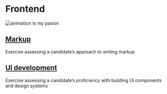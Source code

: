 # Frontend

![animation is my pasion](https://media0.giphy.com/media/tJdLUvUdsmhby/giphy.gif)

## [Markup](./markup)
Exercise assessing a candidate’s approach to writing markup

## [UI development](./ui-development)
Exercise assessing a candidate’s proficiency with building UI components and design systems

